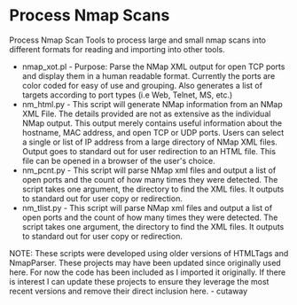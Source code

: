 # Process Nmap Scans
Process Nmap Scan Tools to process large and small nmap scans into different formats for reading and importing into other tools.

* nmap_xot.pl - Purpose: Parse the NMap XML output for open TCP ports and display them in a human readable format.  Currently the ports are color coded for easy of use and grouping. Also generates a list of targets according to port types (i.e Web, Telnet, MS, etc.)
* nm_html.py - This script will generate NMap information from an NMap XML File.  The details provided are not as extensive as the individual NMap output.  This output merely contains useful information about the hostname, MAC address, and open TCP or UDP ports.  Users can select a single or list of IP address from a large directory of NMap XML files.  Output goes to standard out for user redirection to an HTML file.  This file can be opened in a browser of the user's choice.
* nm_pcnt.py - This script will parse NMap xml files and output a list of open ports and the count of how many times they were detected.  The script takes one argument, the directory to find the XML files.  It outputs to standard out for user copy or redirection.
* nm_tlist.py - This script will parse NMap xml files and output a list of open ports and the count of how many times they were detected.  The script takes one argument, the directory to find the XML files.  It outputs to standard out for user copy or redirection.

NOTE: These scripts were developed using older versions of HTMLTags and NmapParser. These projects may have been updated since originally used here. For now the code has been included as I imported it originally. If there is interest I can update these projects to ensure they leverage the most recent versions and remove their direct inclusion here. - cutaway
